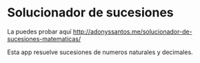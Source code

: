 ﻿# Solucionador de sucesiones
 
La puedes probar aquí http://adonyssantos.me/solucionador-de-sucesiones-matematicas/

Esta app resuelve sucesiones de numeros naturales y decimales.
